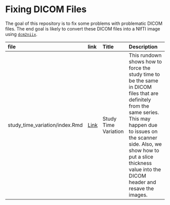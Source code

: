
<!-- README.md is generated from README.Rmd. Please edit that file -->

# Fixing DICOM Files

<!-- badges: start -->

<!-- badges: end -->

The goal of this repository is to fix some problems with problematic
DICOM files. The end goal is likely to convert these DICOM files into a
NIfTI image using
[`dcm2niix`](https://github.com/rordenlab/dcm2niix).

| file                             | link                                                                      | Title                | Description                                                                                                                                                                                                                                                             |
| :------------------------------- | :------------------------------------------------------------------------ | :------------------- | :---------------------------------------------------------------------------------------------------------------------------------------------------------------------------------------------------------------------------------------------------------------------- |
| study\_time\_variation/index.Rmd | [Link](https://johnmuschelli.com/fixing_dicom_files/study_time_variation) | Study Time Variation | This rundown shows how to force the study time to be the same in DICOM files that are definitely from the same series. This may happen due to issues on the scanner side. Also, we show how to put a slice thickness value into the DICOM header and resave the images. |
